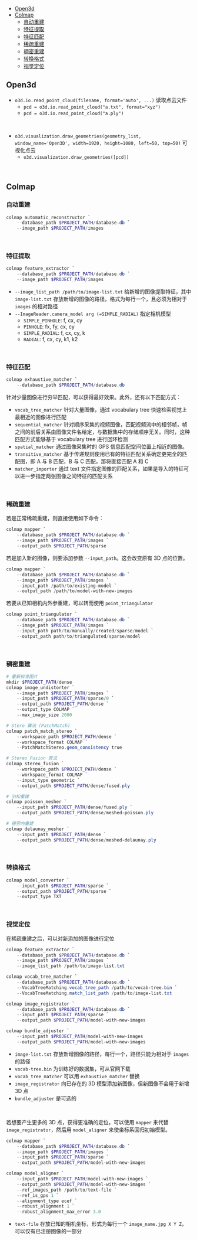
<!-- @import "[TOC]" {cmd="toc" depthFrom=1 depthTo=6 orderedList=false} -->

<!-- code_chunk_output -->

- [Open3d](#open3d)
- [Colmap](#colmap)
  - [自动重建](#自动重建)
  - [特征提取](#特征提取)
  - [特征匹配](#特征匹配)
  - [稀疏重建](#稀疏重建)
  - [稠密重建](#稠密重建)
  - [转换格式](#转换格式)
  - [视觉定位](#视觉定位)

<!-- /code_chunk_output -->








## Open3d
- `o3d.io.read_point_cloud(filename, format='auto', ...)` 读取点云文件
  - `pcd = o3d.io.read_point_cloud("a.txt", format="xyz")`
  - `pcd = o3d.io.read_point_cloud("a.ply")`
<br>

- `o3d.visualization.draw_geometries(geometry_list, window_name='Open3D', width=1920, height=1080, left=50, top=50)` 可视化点云
  - `o3d.visualization.draw_geometries([pcd])`







<br>

## Colmap
### 自动重建
```powershell
colmap automatic_reconstructor `
    --database_path $PROJECT_PATH/database.db `
    --image_path $PROJECT_PATH/images
```

<br>

### 特征提取
```powershell
colmap feature_extractor `
    --database_path $PROJECT_PATH/database.db `
    --image_path $PROJECT_PATH/images
```
- `--image_list_path /path/to/image-list.txt` 给新增的图像提取特征，其中 `image-list.txt` 存放新增的图像的路径，格式为每行一个，且必须为相对于 `images` 的相对路径
- `--ImageReader.camera_model arg (=SIMPLE_RADIAL)` 指定相机模型
  - `SIMPLE_PINHOLE`: f, cx, cy
  - `PINHOLE`: fx, fy, cx, cy
  - `SIMPLE_RADIAL`: f, cx, cy, k
  - `RADIAL`: f, cx, cy, k1, k2

<br>

### 特征匹配
```powershell
colmap exhaustive_matcher `
    --database_path $PROJECT_PATH/database.db
```
针对少量图像进行穷举匹配，可以获得最好效果。此外，还有以下匹配方式：

- `vocab_tree_matcher` 针对大量图像，通过 vocabulary tree 快速检索视觉上最相近的图像进行匹配
- `sequential_matcher` 针对顺序采集的视频图像，匹配视频流中的相邻帧，帧之间的前后关系由图像文件名给定，与数据集中的存储顺序无关。同时，这种匹配方式能够基于 vocabulary tree 进行回环检测
- `spatial_matcher` 通过图像采集时的 GPS 信息匹配空间位置上相近的图像。
- `transitive_matcher` 基于传递规则使用已有的特征匹配关系确定更完全的匹配图，即 A 与 B 匹配，B 与 C 匹配，那将直接匹配 A 和 C
- `matcher_importer` 通过 text 文件指定图像的匹配关系，如果是导入的特征可以进一步指定两张图像之间特征的匹配关系

<br>

### 稀疏重建
若是正常稀疏重建，则直接使用如下命令：
```powershell
colmap mapper `
    --database_path $PROJECT_PATH/database.db `
    --image_path $PROJECT_PATH/images `
    --output_path $PROJECT_PATH/sparse
```

若是加入新的图像，则要添加参数 `--input_path`。这会改变原有 3D 点的位置。
```powershell
colmap mapper `
    --database_path $PROJECT_PATH/database.db `
    --image_path $PROJECT_PATH/images `
    --input_path /path/to/existing-model `
    --output_path /path/to/model-with-new-images
```

若要从已知相机内外参重建，可以转而使用 `point_triangulator`
```powershell
colmap point_triangulator `
    --database_path $PROJECT_PATH/database.db `
    --image_path $PROJECT_PATH/images `
    --input_path path/to/manually/created/sparse/model `
    --output_path path/to/triangulated/sparse/model
```


<br>

### 稠密重建
```powershell
# 重新校准图片
mkdir $PROJECT_PATH/dense
colmap image_undistorter `
    --image_path $PROJECT_PATH/images `
    --input_path $PROJECT_PATH/sparse/0 `
    --output_path $PROJECT_PATH/dense `
    --output_type COLMAP `
    --max_image_size 2000

# Stero 算法 (PatchMatch)
colmap patch_match_stereo `
    --workspace_path $PROJECT_PATH/dense `
    --workspace_format COLMAP `
    --PatchMatchStereo.geom_consistency true

# Stereo Fusion 算法
colmap stereo_fusion `
    --workspace_path $PROJECT_PATH/dense `
    --workspace_format COLMAP `
    --input_type geometric `
    --output_path $PROJECT_PATH/dense/fused.ply

# 泊松重建
colmap poisson_mesher `
    --input_path $PROJECT_PATH/dense/fused.ply `
    --output_path $PROJECT_PATH/dense/meshed-poisson.ply

# 德劳内重建
colmap delaunay_mesher `
    --input_path $PROJECT_PATH/dense `
    --output_path $PROJECT_PATH/dense/meshed-delaunay.ply
```

<br>

### 转换格式
```powershell
colmap model_converter `
    --input_path $PROJECT_PATH/sparse `
    --output_path $PROJECT_PATH/sparse `
    --output_type TXT
```

<br>

### 视觉定位
在稀疏重建之后，可以对新添加的图像进行定位
```powershell
colmap feature_extractor `
    --database_path $PROJECT_PATH/database.db `
    --image_path $PROJECT_PATH/images `
    --image_list_path /path/to/image-list.txt

colmap vocab_tree_matcher `
    --database_path $PROJECT_PATH/database.db `
    --VocabTreeMatching.vocab_tree_path /path/to/vocab-tree.bin `
    --VocabTreeMatching.match_list_path /path/to/image-list.txt

colmap image_registrator `
    --database_path $PROJECT_PATH/database.db `
    --input_path $PROJECT_PATH/sparse `
    --output_path $PROJECT_PATH/model-with-new-images

colmap bundle_adjuster `
    --input_path $PROJECT_PATH/model-with-new-images
    --output_path $PROJECT_PATH/model-with-new-images
```
- `image-list.txt` 存放新增图像的路径，每行一个，路径只能为相对于 `images` 的路径
- `vocab-tree.bin` 为训练好的数据集，可从官网下载
- `vocab_tree_matcher` 可以用 `exhaustive_matcher` 替换
- `image_registrator` 向已存在的 3D 模型添加新图像，但新图像不会用于新增 3D 点
- `bundle_adjuster` 是可选的

<br>

若想要产生更多的 3D 点，获得更准确的定位，可以使用 `mapper` 来代替 `image_registrator`，然后用 `model_aligner` 来使坐标系回归初始模型。
```powershell
colmap mapper `
    --database_path $PROJECT_PATH/database.db `
    --image_path $PROJECT_PATH/images `
    --input_path $PROJECT_PATH/sparse `
    --output_path $PROJECT_PATH/model-with-new-images

colmap model_aligner `
    --input_path $PROJECT_PATH/model-with-new-images `
    --output_path $PROJECT_PATH/model-with-new-images `
    --ref_images_path /path/to/text-file `
    --ref_is_gps 1 `
    --alignment_type ecef `
    --robust_alignment 1 `
    --robust_alignment_max_error 3.0
```
- `text-file` 存放已知的相机坐标，形式为每行一个 `image_name.jpg X Y Z`，可以仅有已注册图像的一部分


